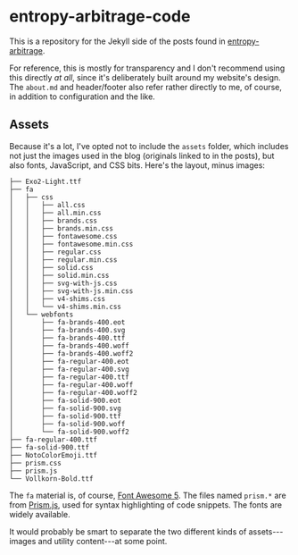# entropy-arbitrage-code

This is a repository for the Jekyll side of the posts found in [entropy-arbitrage](https://github.com/jcolag/entropy-arbitrage).

For reference, this is mostly for transparency and I don't recommend using this directly *at all*, since it's deliberately built around my website's design.  The `about.md` and header/footer also refer rather directly to me, of course, in addition to configuration and the like.

## Assets

Because it's a lot, I've opted not to include the `assets` folder, which includes not just the images used in the blog (originals linked to in the posts), but also fonts, JavaScript, and CSS bits.  Here's the layout, minus images:

```
├── Exo2-Light.ttf
├── fa
│   ├── css
│   │   ├── all.css
│   │   ├── all.min.css
│   │   ├── brands.css
│   │   ├── brands.min.css
│   │   ├── fontawesome.css
│   │   ├── fontawesome.min.css
│   │   ├── regular.css
│   │   ├── regular.min.css
│   │   ├── solid.css
│   │   ├── solid.min.css
│   │   ├── svg-with-js.css
│   │   ├── svg-with-js.min.css
│   │   ├── v4-shims.css
│   │   └── v4-shims.min.css
│   └── webfonts
│       ├── fa-brands-400.eot
│       ├── fa-brands-400.svg
│       ├── fa-brands-400.ttf
│       ├── fa-brands-400.woff
│       ├── fa-brands-400.woff2
│       ├── fa-regular-400.eot
│       ├── fa-regular-400.svg
│       ├── fa-regular-400.ttf
│       ├── fa-regular-400.woff
│       ├── fa-regular-400.woff2
│       ├── fa-solid-900.eot
│       ├── fa-solid-900.svg
│       ├── fa-solid-900.ttf
│       ├── fa-solid-900.woff
│       └── fa-solid-900.woff2
├── fa-regular-400.ttf
├── fa-solid-900.ttf
├── NotoColorEmoji.ttf
├── prism.css
├── prism.js
└── Vollkorn-Bold.ttf
```

The `fa` material is, of course, [Font Awesome 5](https://fontawesome.com/).  The files named `prism.*` are from [Prism.js](https://prismjs.com/index.html), used for syntax highlighting of code snippets.  The fonts are widely available.

It would probably be smart to separate the two different kinds of assets---images and utility content---at some point.
